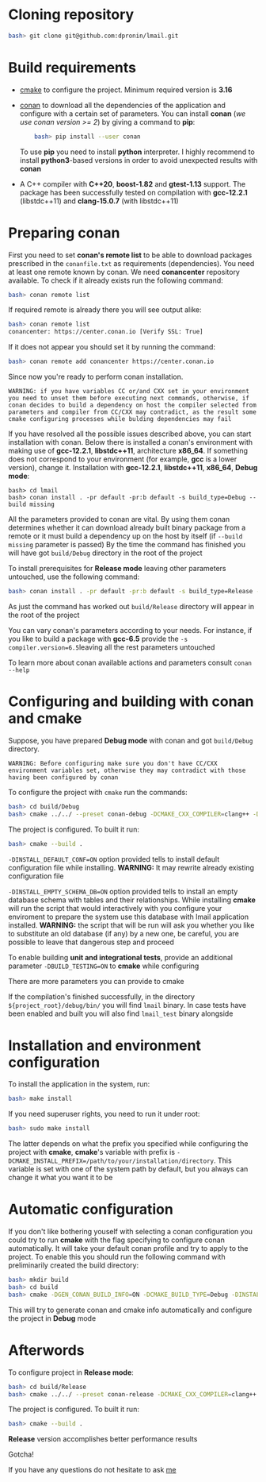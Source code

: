 # Cloning repository
```bash
bash> git clone git@github.com:dpronin/lmail.git
```
# Build requirements
- [cmake](https://cmake.org/) to configure the project. Minimum required version is __3.16__
- [conan](https://conan.io/) to download all the dependencies of the application and configure with a certain set of parameters. You can install __conan__ (_we use conan version >= 2_) by giving a command to __pip__:
    ```bash
        bash> pip install --user conan
    ```
    To use __pip__ you need to install __python__ interpreter. I highly recommend to install __python3__-based versions in order to avoid unexpected results with __conan__

- A C++ compiler with __C++20__, __boost-1.82__ and __gtest-1.13__ support. The package has been successfully tested on compilation with __gcc-12.2.1__ (libstdc++11) and __clang-15.0.7__ (with libstdc++11)

# Preparing conan
First you need to set __conan's remote list__ to be able to download packages prescribed in the `conanfile.txt` as requirements (dependencies). You need at least one remote known by conan. We need __conancenter__ repository available. To check if it already exists run the following command:
```bash
bash> conan remote list
```
If required remote is already there you will see output alike:
```bash
bash> conan remote list
conancenter: https://center.conan.io [Verify SSL: True]
```
If it does not appear you should set it by running the command:
```bash
bash> conan remote add conancenter https://center.conan.io
```
Since now you're ready to perform conan installation.

    WARNING: if you have variables CC or/and CXX set in your environment you need to unset them before executing next commands, otherwise, if conan decides to build a dependency on host the compiler selected from parameters and compiler from CC/CXX may contradict, as the result some cmake configuring processes while bulding dependencies may fail

If you have resolved all the possible issues described above, you can start installation with conan. Below there is installed a conan's environment with making use of __gcc-12.2.1__, __libstdc++11__, architecture __x86\_64__. If something does not correspond to your environment (for example, __gcc__ is a lower version), change it. Installation with __gcc-12.2.1__, __libstdc++11__, __x86\_64__, __Debug mode__:
```
bash> cd lmail
bash> conan install . -pr default -pr:b default -s build_type=Debug --build missing
```
All the parameters provided to conan are vital. By using them conan determines whether it can download already built binary package from a remote or it must build a dependency up on the host by itself (if `--build missing` parameter is passed)
By the time the command has finished you will have got `build/Debug` directory in the root of the project

To install prerequisites for __Release mode__ leaving other parameters untouched, use the following command:
```bash
bash> conan install . -pr default -pr:b default -s build_type=Release --build missing
```
As just the command has worked out `build/Release` directory will appear in the root of the project

You can vary conan's parameters according to your needs. For instance, if you like to build a package with __gcc-6.5__ provide the `-s compiler.version=6.5`leaving all the rest parameters untouched

To learn more about conan available actions and parameters consult `conan --help`

# Configuring and building with conan and cmake

Suppose, you have prepared __Debug mode__ with conan and got `build/Debug` directory.

    WARNING: Before configuring make sure you don't have CC/CXX environment variables set, otherwise they may contradict with those having been configured by conan

To configure the project with `cmake` run the commands:
```bash
bash> cd build/Debug
bash> cmake ../../ --preset conan-debug -DCMAKE_CXX_COMPILER=clang++ -DINSTALL_DEFAULT_CONF=ON -DINSTALL_EMPTY_SCHEMA_DB=ON -DBUILD_TESTING=ON
```
The project is configured. To built it run:
```bash
bash> cmake --build .
```

`-DINSTALL_DEFAULT_CONF=ON` option provided tells to install default configuration file while installing. __WARNING:__ It may rewrite already existing configuration file

`-DINSTALL_EMPTY_SCHEMA_DB=ON` option provided tells to install an empty database schema with tables and their relationships. While installing __cmake__ will run the script that would interactively with you configure your enviroment to prepare the system use this database with lmail application installed. __WARNING:__ the script that will be run will ask you whether you like to substitute an old database (if any) by a new one, be careful, you are possible to leave that dangerous step and proceed

To enable building __unit and integrational tests__, provide an additional parameter `-DBUILD_TESTING=ON` to __cmake__ while configuring

There are more parameters you can provide to cmake

If the compilation's finished successfully, in the directory `${project_root}/debug/bin/` you will find `lmail` binary. In case tests have been enabled and built you will also find `lmail_test` binary alongside

# Installation and environment configuration

To install the application in the system, run:
```bash
bash> make install
```
If you need superuser rights, you need to run it under root:
```bash
bash> sudo make install
```
The latter depends on what the prefix you specified while configuring the project with __cmake__, __cmake__'s variable with prefix is `-DCMAKE_INSTALL_PREFIX=/path/to/your/installation/directory`. This variable is set with one of the system path by default, but you always can change it what you want it to be

# Automatic configuration

If you don't like bothering youself with selecting a conan configuration you could try to run __cmake__ with the flag specifying to configure conan automatically. It will take your default conan profile and try to apply to the project. To enable this you should run the following command with preliminarily created the build directory:
```bash
bash> mkdir build
bash> cd build
bash> cmake -DGEN_CONAN_BUILD_INFO=ON -DCMAKE_BUILD_TYPE=Debug -DINSTALL_DEFAULT_CONF=ON -DINSTALL_EMPTY_SCHEMA_DB=ON ../
```
This will try to generate conan and cmake info automatically and configure the project in __Debug__ mode

# Afterwords

To configure project in __Release mode__:
```bash
bash> cd build/Release
bash> cmake ../../ --preset conan-release -DCMAKE_CXX_COMPILER=clang++ -DINSTALL_DEFAULT_CONF=ON -DINSTALL_EMPTY_SCHEMA_DB=ON -DBUILD_TESTING=ON
```
The project is configured. To built it run:
```bash
bash> cmake --build .
```

__Release__ version accomplishes better performance results

Gotcha!

If you have any questions do not hesitate to ask [me](mailto:dannftk@yandex.ru)
